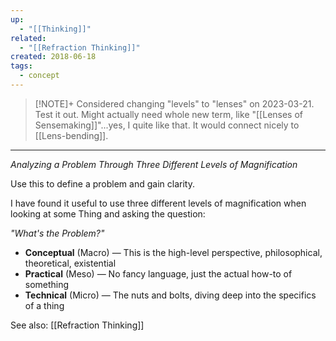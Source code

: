 ```yaml
---
up:
  - "[[Thinking]]"
related:
  - "[[Refraction Thinking]]"
created: 2018-06-18
tags:
  - concept
---
```


> [!NOTE]+
> Considered changing "levels" to "lenses" on 2023-03-21. Test it out. Might actually need whole new term, like "[[Lenses of Sensemaking]]"...yes, I quite like that. It would connect nicely to [[Lens-bending]].

---

*Analyzing a Problem Through Three Different Levels of Magnification*

Use this to define a problem and gain clarity.

I have found it useful to use three different levels of magnification when looking at some Thing and asking the question: 

*"What's the Problem?"*

- **Conceptual** (Macro) — This is the high-level perspective, philosophical, theoretical, existential
- **Practical** (Meso) — No fancy language, just the actual how-to of something
- **Technical** (Micro) — The nuts and bolts, diving deep into the specifics of a thing

See also: [[Refraction Thinking]]